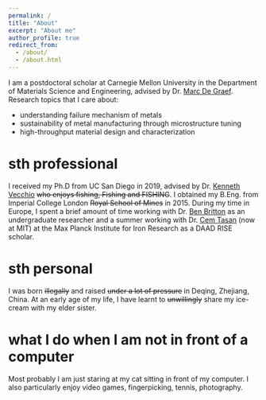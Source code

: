 ```yaml
---
permalink: /
title: "About"
excerpt: "About me"
author_profile: true
redirect_from: 
  - /about/
  - /about.html
---
```


I am a postdoctoral scholar at Carnegie Mellon University in the Department of Materials Science and Engineering, advised by Dr. [Marc De Graef](https://www.cmu.edu/engineering/materials/people/faculty/bios/de_graef.html/). Research topics that I care about:
  * understanding failure mechanism of metals
  * sustainability of metal manufacturing through microstructure tuning
  * high-throughput material design and characterization

sth professional
======
I received my Ph.D from UC San Diego in 2019, advised by  Dr. [Kenneth Vecchio](https://sites.google.com/eng.ucsd.edu/kennethvecchioresearchgroup/) ~~who enjoys fishing, Fishing and  FISHING~~. I obtained my B.Eng. from Imperial College London ~~Royal School of Mines~~ in 2015. During my time in Europe, I spent a brief amount of time working with Dr. [Ben Britton](https://www.expmicromech.com/) as an undergraduate researcher and a summer working with Dr. [Cem Tasan](https://tasan.mit.edu/research/) (now at MIT) at the Max Planck Institute for Iron Research as a DAAD RISE scholar.

sth personal
======
I was born ~~illegally~~ and raised ~~under a lot of pressure~~ in Deqing, Zhejiang, China. At an early age of my life, I have learnt to ~~unwillingly~~ share my ice-cream with my elder sister.

what I do when I am not in front of a computer
======
Most probably I am just staring at my cat sitting in front of my computer. I also particularly enjoy video games, fingerpicking, tennis, photography.


